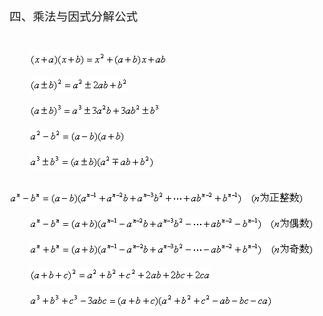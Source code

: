 <div class=Section1>
<p class=MsoNormal><span lang=ZH-CN style='font-size:14.0pt;font-family:宋体'>四、乘法与因式分解公式</span></p>
<p class=MsoNormal><span lang=EN-US style='font-size:5.5pt'>&nbsp;</span></p>
<p class=MsoNormal style='text-indent:18.0pt'><span lang=EN-US>&nbsp; <sub><img
width=221 height=24 src="res/17e9d95da129bdd93c34fb6cc6aaaa52_5323_files/image001.gif"></sub></span></p>
<p class=MsoNormal style='text-indent:18.0pt'><span lang=EN-US>&nbsp; <sub><img
width=157 height=24 src="res/17e9d95da129bdd93c34fb6cc6aaaa52_5323_files/image002.gif"></sub></span></p>
<p class=MsoNormal style='text-indent:18.0pt'><span lang=EN-US>&nbsp; <sub><img
width=209 height=24 src="res/17e9d95da129bdd93c34fb6cc6aaaa52_5323_files/image003.gif"></sub></span></p>
<p class=MsoNormal style='text-indent:18.0pt'><span lang=EN-US>&nbsp; <sub><img
width=155 height=24 src="res/17e9d95da129bdd93c34fb6cc6aaaa52_5323_files/image004.gif"></sub></span></p>
<p class=MsoNormal style='text-indent:18.0pt'><span lang=EN-US>&nbsp; <sub><img
width=201 height=24 src="res/17e9d95da129bdd93c34fb6cc6aaaa52_5323_files/image005.gif"></sub></span></p>
<p class=MsoNormal style='text-indent:18.0pt'><span lang=EN-US>&nbsp; <sub><img
width=473 height=24 src="res/17e9d95da129bdd93c34fb6cc6aaaa52_5323_files/image006.gif"></sub></span></p>
<p class=MsoNormal style='text-indent:18.0pt'><span lang=EN-US>&nbsp; <sub><img
width=456 height=24 src="res/17e9d95da129bdd93c34fb6cc6aaaa52_5323_files/image007.gif"></sub></span></p>
<p class=MsoNormal style='text-indent:18.0pt'><span lang=EN-US>&nbsp; <sub><img
width=456 height=24 src="res/17e9d95da129bdd93c34fb6cc6aaaa52_5323_files/image008.gif"></sub></span></p>
<p class=MsoNormal style='text-indent:18.0pt'><span lang=EN-US>&nbsp; <sub><img
width=291 height=24 src="res/17e9d95da129bdd93c34fb6cc6aaaa52_5323_files/image009.gif"></sub></span></p>
<p class=MsoNormal style='text-indent:18.0pt'><span lang=EN-US>&nbsp; <sub><img
width=389 height=24 src="res/17e9d95da129bdd93c34fb6cc6aaaa52_5323_files/image010.gif"></sub></span></p>
<p class=MsoNormal><span lang=EN-US>&nbsp;</span></p>
</div>